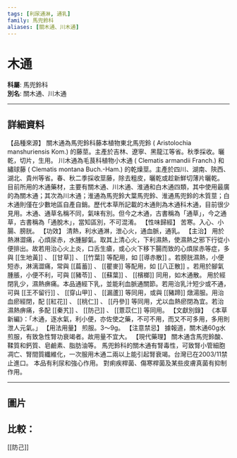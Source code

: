 ```yaml
---
tags: [利尿通淋, 通乳]
family: 馬兜鈴科
aliases: [關木通、川木通]
---
```


# 木通

**科屬**: 馬兜鈴科  
**別名**: 關木通、川木通  

---

## 詳細資料
【品種來源】
關木通為馬兜鈴科藤本植物東北馬兜鈴 (
Aristolochia manshuriensis
Kom.) 的藤莖。主產於吉林、遼寧、黑龍江等省。秋季採收。曬乾，切片，生用。
川木通為毛茛科植物小木通 (
Clematis armandii
Franch.) 和繡球藤 (
Clematis montana
Buch.-Ham.) 的乾燥莖。主產於四川、湖南、陝西、湖北、貴州等省。春、秋二季採收莖藤，除去粗皮，曬乾或趁新鮮切薄片曬乾。
目前所用的木通藥材，主要有關木通、川木通、淮通和白木通四類，其中使用最廣的為關木通；其次為川木通；淮通為馬兜鈴大葉馬兜鈴、淮通馬兜鈴的木質莖；白木通則僅在少數地區自產自銷。歷代本草所記載的木通則為木通科木通，目前很少見用。木通、通草名稱不同，氣味有別。但今之木通，古書稱為「通草」，今之通草，古書稱為「通脫木」，當知區別，不可混淆。
【性味歸經】
苦寒。入心、小腸、膀胱。
【功效】
清熱，利水通淋，泄心火，通血脈，通乳。
【主治】
用於熱淋澀痛，心煩尿赤，水腫腳氣。取其上清心火，下利濕熱，使濕熱之邪下行從小便排出。故若用治心火上炎，口舌生瘡，或心火下移下腸而致的心煩尿赤等症，多與 [[生地黃]] 、 [[甘草]] 、 [[竹葉]] 等配用，如 [[導赤散]] 。若膀胱濕熱，小便短赤，淋漓澀痛，常與 [[萹蓄]] 、 [[瞿麥]] 等配用，如 [[八正散]] 。若用於腳氣腫脹，小便不利，可與 [[豬苓]] 、 [[蘇葉]] 、 [[檳榔]] 同用，如木通散。
用於經閉乳少，濕熱痹痛。本品通經下乳，並能利血脈通關節。若用治乳汁短少或不通，可與 [[王不留行]] 、 [[穿山甲]] 、 [[漏蘆]] 等同用，或與 [[豬蹄]] 燉湯服。用治血瘀經閉，配 [[紅花]] 、 [[桃仁]] 、 [[丹參]] 等同用，尤以血熱瘀閉為宜。若治濕熱痹痛，多配 [[秦艽]] 、 [[防己]] 、 [[薏苡仁]] 等同用。
【文獻別錄】
《本草新編》：「木通，逐水氣，利小便，亦佐使之藥，不可不用，而又不可多用，多用則泄人元氣。」
【用法用量】
煎服。3～9g。
【注意禁忌】
據報道，關木通60g水煎服，有致急性腎功衰竭者。故用量不宜大。
【現代藥理】
關木通含馬兜鈴酸、鞣質和鈣質、皂鹼素、脂肪油等。
馬兜鈴科的關木通有腎毒性，可致腎小管細胞凋亡、腎間質纖維化，一次服用木通二兩以上能引起腎衰竭。台灣已在2003/11禁止進口。
本品有利尿和強心作用。
對痢疾桿菌、傷寒桿菌及某些皮膚真菌有抑制作用。

---

## 圖片
## 比較：
[[防己]]
